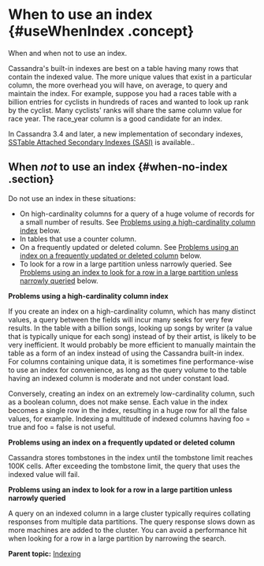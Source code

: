 # When to use an index {#useWhenIndex .concept}

When and when not to use an index.

Cassandra's built-in indexes are best on a table having many rows that contain the indexed value. The more unique values that exist in a particular column, the more overhead you will have, on average, to query and maintain the index. For example, suppose you had a races table with a billion entries for cyclists in hundreds of races and wanted to look up rank by the cyclist. Many cyclists' ranks will share the same column value for race year. The race\_year column is a good candidate for an index.

In Cassandra 3.4 and later, a new implementation of secondary indexes, [SSTable Attached Secondary Indexes \(SASI\)](useSASIIndex.md) is available..

## When *not* to use an index {#when-no-index .section}

Do not use an index in these situations:

-   On high-cardinality columns for a query of a huge volume of records for a small number of results. See [Problems using a high-cardinality column index](useWhenIndex.md#highCardCol) below.
-   In tables that use a counter column.
-   On a frequently updated or deleted column. See [Problems using an index on a frequently updated or deleted column](useWhenIndex.md#upDatIndx) below.
-   To look for a row in a large partition unless narrowly queried. See [Problems using an index to look for a row in a large partition unless narrowly queried](useWhenIndex.md#largCluster) below.

**Problems using a high-cardinality column index**

If you create an index on a high-cardinality column, which has many distinct values, a query between the fields will incur many seeks for very few results. In the table with a billion songs, looking up songs by writer \(a value that is typically unique for each song\) instead of by their artist, is likely to be very inefficient. It would probably be more efficient to manually maintain the table as a form of an index instead of using the Cassandra built-in index. For columns containing unique data, it is sometimes fine performance-wise to use an index for convenience, as long as the query volume to the table having an indexed column is moderate and not under constant load.

Conversely, creating an index on an extremely low-cardinality column, such as a boolean column, does not make sense. Each value in the index becomes a single row in the index, resulting in a huge row for all the false values, for example. Indexing a multitude of indexed columns having foo = true and foo = false is not useful.

**Problems using an index on a frequently updated or deleted column**

Cassandra stores tombstones in the index until the tombstone limit reaches 100K cells. After exceeding the tombstone limit, the query that uses the indexed value will fail.

**Problems using an index to look for a row in a large partition unless narrowly queried**

A query on an indexed column in a large cluster typically requires collating responses from multiple data partitions. The query response slows down as more machines are added to the cluster. You can avoid a performance hit when looking for a row in a large partition by narrowing the search.

**Parent topic:** [Indexing](../../cql/cql_using/usePrimaryIndex.md)

